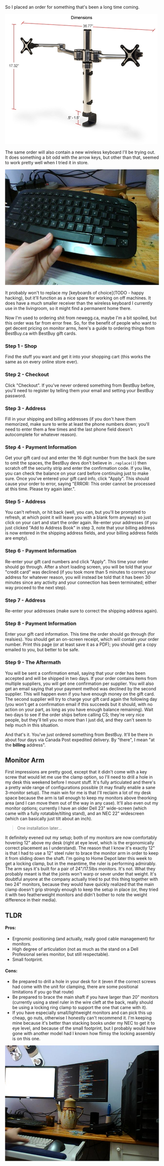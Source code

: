 So I placed an order for something that's been a long time coming.

![A monitor arm](/static/img/monitor-arm.jpg)

The same order will also contain a new wireless keyboard I'll be trying out. It does something a bit odd with the arrow keys, but other than that, seemed to work pretty well when I tried it in store.

![A Microsoft "Arc" wireless keyboard](/static/img/ms-arc-keyboard.jpg)

It probably won't to replace my [keyboards of choice](TODO - happy hacking), but it'll function as a nice spare for working on off machines. It does have a much smaller receiver than the wireless keyboard I currently use in the livingroom, so it might find a permanent home there.

Now I'm used to ordering shit from newegg.ca, maybe I'm a bit spoiled, but this order was far from error free. So, for the benefit of people who want to get decent pricing on monitor arms, here's a guide to ordering things from BestBuy.ca with BestBuy gift cards.

### Step 1 - Shop

Find the stuff you want and get it into your shopping cart (this works the same as on every online store ever).

### Step 2 - Checkout

Click "Checkout". If you've never ordered something from BestBuy before, you'll need to register by telling them your email and setting your BestBuy password.

### Step 3 - Address

Fill in your shipping and billing addresses (if you don't have them memorized, make sure to write at least the phone numbers down; you'll need to enter them a few times and the last phone field doesn't autocomplete for whatever reason).

### Step 4 - Payment Information

Get your gift card out and enter the 16 digit number from the back (be sure to omit the spaces, the BestBuy devs don't believe in `.replace()`) then scratch off the security strip and enter the confirmation code. If you like, you can check the balance on your card before continuing just to make sure. Once you've entered your gift card info, click "Apply". This should cause your order to error, saying "ERROR: This order cannot be processed at this time. Please try again later.".

### Step 5 - Address

You can't refresh, or hit back (well, you can, but you'll be prompted to refresh, at which point it will leave you with a blank form anyway) so just click on your cart and start the order again. Re-enter your addresses (if you just clicked "Add to Address Book" in step 3, note that your billing address is now entered in the shipping address fields, and your billing address fields are empty).

### Step 6 - Payment Information

Re-enter your gift card numbers and click "Apply". This time your order should go through. After a short loading screen, you will be told that your "credit card" was declined (if you took more than 5 minutes to correct your address for whatever reason, you will instead be told that it has been 30 minutes since any activity and your connection has been terminated; either way proceed to the next step).

### Step 7 - Address

Re-enter your addresses (make sure to correct the shipping address again).

### Step 8 - Payment Information

Enter your gift card information. This time the order should go through (for realsies). You should get an on-screen receipt, which will contain your order number. Print this page (or at least save it as a PDF); you should get a copy emailed to you, but better to be safe.

### Step 9 - The Aftermath

You will be sent a confirmation email, saying that your order has been accepted and will be shipped in two days. If your order contains items from multiple suppliers, you will get one confirmation per supplier. You will also get an email saying that your payment method was declined by the second supplier. This will happen even if you have enough money on the gift card. The second supplier will try to charge your gift card again the following day (you won't get a confirmation email if this succeeds but it should, with no action on your part, as long as you have enough balance remaining). Wait two days to see if the order ships before calling CS; they're very nice people, but they'll tell you no more than I just did, and they can't seem to help much in this situation.

And that's it. You've just ordered something from BestBuy. It'll be there in about four days via Canada Post expedited delivery. By "there", I mean "at the **billing** address".

## Monitor Arm

First impressions are pretty good, except that it didn't come with a key screw that would let me use the clamp option, so I'll need to drill a hole in my desk this weekend before I mount stuff. It's fully articulated and there's a pretty wide range of configurations possible (it may finally enable a sane 3-monitor setup). The main win for me is that I'll reclaim a lot of my desk space because the arm is tall enough to keep my monitors above theorking area (and I can move them out of the way in any case). It'll also even out my monitor options; currently I have an older Dell 23" wide-screen (which came with a fully rotatable/tilting stand), and an NEC 22" widescreen (which can basically just tilt about an inch).

> One installation later...

It definitely evened out my setup; both of my monitors are now comfortably hovering 12" above my desk (right at eye level, which is the ergonomically correct placement as I understand). The reason that I know it's exactly 12" is that I had to use a 12" steel ruler to brace the monitor arm in order to keep it from sliding down the shaft. I'm going to Home Depot later this week to get a locking clamp, but in the meantime, the ruler is performing admirably. The arm says it's built for a pair of 24"/17.5lbs monitors. It's not. What they probably meant is that the joints won't warp or sever under that weight. It's doubtful anyone at the company actually tried to put this thing together with two 24" monitors, because they would have quickly realized that the main clamp doesn't grip strongly enough to keep the setup in place (or, they tried it with two featherweight monitors and didn't bother to note the weight difference in their media).

## TLDR

#### Pros:

- Ergnomic positioning (and actually, really good cable management) for monitors.
- High degree of articulation (not as much as the stand on a Dell Profesional series monitor, but still respectable).
- Small footprint.

#### Cons:

- Be prepared to drill a hole in your desk for it (even if the correct screws had come with the unit for clamping, there are some positional limitations if you go that route)
- Be prepared to brace the main shaft if you have larger than 20" monitors (currently using a steel ruler in the wire cleft at the back, really should be using a locking ring clamp to support the one that came with it).
- If you have especially small/lightweight monitors and can pick this up cheap, go nuts, otherwise I honestly can't recommend it. I'm keeping mine because it's better than stacking books under my NEC to get it to eye level, and because of the small footprint, but I probably would have gone with another model had I known how flimsy the locking assembly is on this one.

![A monitor arm](/static/img/monitor-setup.jpg)
